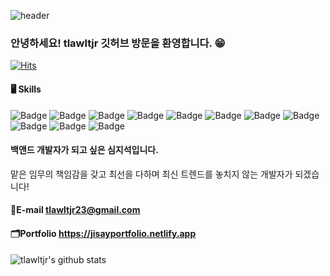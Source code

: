 ![header](https://capsule-render.vercel.app/api?type=waving&text=Welcome&animation=fadeIn&fontColor=dfffff)

### 안녕하세요! tlawltjr 깃허브 방문을 환영합니다. 😁

[![Hits](https://hits.seeyoufarm.com/api/count/incr/badge.svg?url=https%3A%2F%2Fgithub.com%2Ftlawltjr%2Fhit-counter&count_bg=%2379C83D&title_bg=%23555555&icon=&icon_color=%23E7E7E7&title=hits&edge_flat=false)](https://hits.seeyoufarm.com)                  

#### 🖥️ Skills 

![Badge](https://img.shields.io/badge/Java-007396?style=flat&logo=Java&logoColor=white) ![Badge](https://img.shields.io/badge/SpringBoot-6DB33F?style=flat&logo=SpringBoot&logoColor=white) ![Badge](https://img.shields.io/badge/ORACLE-F80000?style=flat-square&logo=oracle&logoColor=white) ![Badge](https://img.shields.io/badge/MariaDB-003545?style=flat&logo=MariaDB&logoColor=white) ![Badge](https://img.shields.io/badge/Bootstrap-563D7C?style=flat&logo=Bootstrap&logoColor=white) ![Badge](https://img.shields.io/badge/HTML5-E34F26?style=flat&logo=HTML5&logoColor=white) 
![Badge](https://img.shields.io/badge/JSP-123123?style=flat&logo=jsp&logoColor=white)
![Badge](https://img.shields.io/badge/JavaScript-F7DF1E?style=flat&logo=JavaScript&logoColor=white) ![Badge](https://img.shields.io/badge/Thymeleaf-005F0F?style=flat&logo=Thymeleaf&logoColor=white) ![Badge](https://img.shields.io/badge/JPA-007396?style=flat&logo=Java&logoColor=white) ![Badge](https://img.shields.io/badge/json-E34F26?style=flat&logo=json)

#### 백앤드 개발자가 되고 싶은 심지석입니다.
맡은 임무의 책임감을 갖고 최선을 다하며
최신 트렌드를 놓치지 않는 개발자가 되겠습니다!

#### 📧E-mail tlawltjr23@gmail.com

#### 🗂️Portfolio https://jisayportfolio.netlify.app

![tlawltjr's github stats](https://github-readme-stats.vercel.app/api?username=tlawltjr&show_icons=true)

<!--
**tlawltjr/tlawltjr** is a ✨ _special_ ✨ repository because its `README.md` (this file) appears on your GitHub profile.

Here are some ideas to get you started:

- 🔭 I’m currently working on ...
- 🌱 I’m currently learning ...
- 👯 I’m looking to collaborate on ...
- 🤔 I’m looking for help with ...
- 💬 Ask me about ...
- 📫 How to reach me: ...
- 😄 Pronouns: ...
- ⚡ Fun fact: ...
-->

